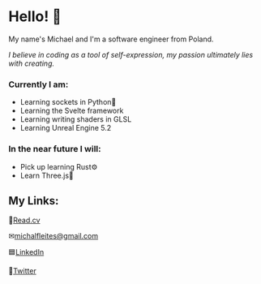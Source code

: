 #  Hello! 💬
My name's Michael and I'm a software engineer from Poland.

*I believe in coding as a tool of self-expression, my passion ultimately lies with creating.*
### Currently I am:
* Learning sockets in Python🔌
* Learning the Svelte framework
* Learning writing shaders in GLSL
* Learning Unreal Engine 5.2

### In the near future I will:
* Pick up learning Rust⚙
* Learn Three.js🔻

## My Links:
📄[Read.cv](https://read.cv/flashandromeda)

✉[michalfleites@gmail.com](mailto:michalfleites@gmail.com)

🟦[LinkedIn](https://www.linkedin.com/in/michalfleites/)

🦆[Twitter](https://twitter.com/FlashAndromeda)

